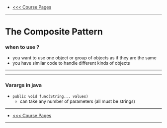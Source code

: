 - [<<< Course Pages](../README.md)
---
# The Composite Pattern
### when to use ?
- you want to use one object or group of objects as if they are the same
- you have similar code to handle different kinds of objects
---



---
### Varargs in java
- `public void func(String... values)`
    - can take any number of parameters (all must be strings)

---
- [<<< Course Pages](../README.md)
---